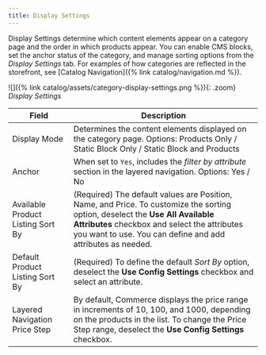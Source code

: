 ```yaml
---
title: Display Settings
---
```


Display Settings determine which content elements appear on a category page and the order in which products appear. You can enable CMS blocks, set the anchor status of the category, and manage sorting options from the _Display Settings_ tab. For examples of how categories are reflected in the storefront, see [Catalog Navigation]({% link catalog/navigation.md %}).

![]({% link catalog/assets/category-display-settings.png %}){: .zoom}
_Display Settings_

|Field|Description|
|--- |--- |
|Display Mode|Determines the content elements displayed on the category page. Options: Products Only / Static Block Only / Static Block and Products|
|Anchor|When set to `Yes`, includes the _filter by attribute_ section in the layered navigation. Options: Yes / No|
|Available Product Listing Sort By|(Required) The default values are Position, Name, and Price. To customize the sorting option, deselect the **Use All Available Attributes** checkbox and select the attributes you want to use. You can define and add attributes as needed.|
|Default Product Listing Sort By|(Required) To define the default _Sort By_ option, deselect the **Use Config Settings** checkbox and select an attribute.|
|Layered Navigation Price Step|By default, Commerce displays the price range in increments of 10, 100, and 1000, depending on the products in the list. To change the Price Step range, deselect the **Use Config Settings** checkbox.|
